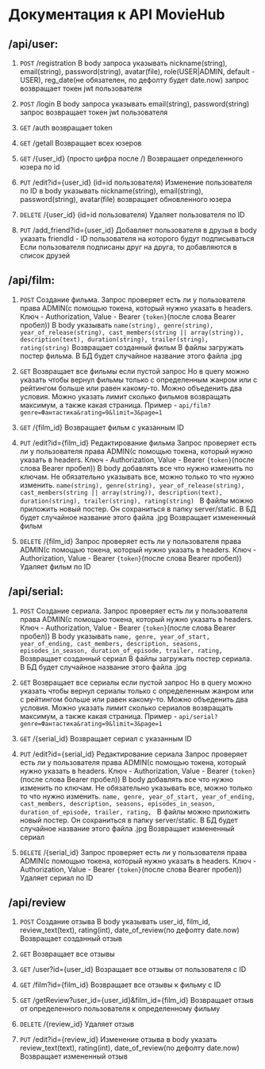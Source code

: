 # Документация к API MovieHub

## /api/user:

  1. `POST` /registration
    В body запроса указывать nickname(string), email(string), password(string), avatar(file), role(USER|ADMIN, default - USER), reg_date(не обязателен, по дефолту будет date.now)
    запрос возвращает токен jwt пользователя

  2. `POST` /login
    В body запроса указывать email(string), password(string)
    запрос возвращает токен jwt пользователя

  3. `GET` /auth
    возвращает token

  4. `GET` /getall
    Возвращает всех юзеров

  5. `GET` /{user_id} (просто цифра после /)
    Возвращает определенного юзера по id

  6. `PUT` /edit?id={user_id} (id=id пользователя)
    Изменение пользователя по ID
    в body указывать nickname(string), email(string), password(string), avatar(file)
    возвращает обновленного юзера

  7. `DELETE` /{user_id} (id=id пользователя)
    Удаляет пользователя по ID

  8. `PUT` /add_friend?id={user_id}
    Добавляет пользователя в друзья
    в body указать friendId - ID пользователя на которого будут подписываться
    Если пользователя подписаны друг на друга, то добавляются в список друзей

## /api/film:
  1. `POST` 
    Создание фильма. Запрос проверяет есть ли у пользователя права ADMIN(с помощью токена, который нужно указать в headers. Ключ - Authorization, Value - Bearer `{token}`(после слова Bearer пробел))
    В body указывать `name(string), genre(string), year_of_release(string), cast_members(string || array(string)), description(text), duration(string), trailer(string), rating(string)`
    Возвращает созданный фильм
    В файлы загружать постер фильма. В БД будет случайное название этого файла .jpg 

  2. `GET` 
    Возвращает все фильмы если пустой запрос
    Но в query можно указать чтобы вернул фильмы только с определенным жанром или с рейтингом больше или равен какому-то. Можно объеденить два условия. Можно указать лимит сколько фильмов возвращать максимум, а также какая страница. Пример - `api/film?genre=Фантастика&rating=9&limit=3&page=1`
  
  3. `GET` /{film_id}
    Возвращает фильм с указанным ID
  
  4. `PUT` /edit?id={film_id}
    Редактирование фильма
    Запрос проверяет есть ли у пользователя права ADMIN(с помощью токена, который нужно указать в headers. Ключ - Authorization, Value - Bearer `{token}`(после слова Bearer пробел))
    В body добавлять все что нужно изменить по ключам. Не обязательно указывать все, можно только то что нужно изменить. 
    `name(string), genre(string), year_of_release(string), cast_members(string || array(string)), description(text), duration(string), trailer(string), rating(string) `
    В файлы можно приложить новый постер. Он сохраниться в папку server/static. В БД будет случайное название этого файла .jpg 
    Возвращает измененный фильм
  
  5. `DELETE` /{film_id}
    Запрос проверяет есть ли у пользователя права ADMIN(с помощью токена, который нужно указать в headers. Ключ - Authorization, Value - Bearer `{token}`(после слова Bearer пробел))
    Удаляет фильм по ID

## /api/serial:
  1. `POST` 
    Создание сериала. Запрос проверяет есть ли у пользователя права ADMIN(с помощью токена, который нужно указать в headers. Ключ - Authorization, Value - Bearer `{token}`(после слова Bearer пробел))
    В body указывать `name,
        genre,
        year_of_start,
        year_of_ending,
        cast_members,
        description,
        seasons,
        episodes_in_season,
        duration_of_episode,
        trailer,
        rating,`
    Возвращает созданный сериал
    В файлы загружать постер сериала. В БД будет случайное название этого файла .jpg 

  2. `GET` 
    Возвращает все сериалы если пустой запрос
    Но в query можно указать чтобы вернул сериалы только с определенным жанром или с рейтингом больше или равен какому-то. Можно объеденить два условия. Можно указать лимит сколько сериалов возвращать максимум, а также какая страница. Пример - `api/serial?genre=Фантастика&rating=9&limit=3&page=1`
  
  3. `GET` /{serial_id}
    Возвращает сериал с указанным ID
  
  4. `PUT` /edit?id={serial_id}
    Редактирование сериала
    Запрос проверяет есть ли у пользователя права ADMIN(с помощью токена, который нужно указать в headers. Ключ - Authorization, Value - Bearer `{token}`(после слова Bearer пробел))
    В body добавлять все что нужно изменить по ключам. Не обязательно указывать все, можно только то что нужно изменить. 
    `name,
        genre,
        year_of_start,
        year_of_ending,
        cast_members,
        description,
        seasons,
        episodes_in_season,
        duration_of_episode,
        trailer,
        rating, `
    В файлы можно приложить новый постер. Он сохраниться в папку server/static. В БД будет случайное название этого файла .jpg 
    Возвращает измененный сериал
  
  5. `DELETE` /{serial_id}
    Запрос проверяет есть ли у пользователя права ADMIN(с помощью токена, который нужно указать в headers. Ключ - Authorization, Value - Bearer `{token}`(после слова Bearer пробел))
    Удаляет сериал по ID

## /api/review

  1. `POST` 
    Создание отзыва
    В body указывать user_id, film_id, review_text(text), rating(int), date_of_review(по дефолту date.now)
    Возвращает созданный отзыв
  
  2. `GET`
    Возвращает все отзывы
  
  3. `GET` /user?id={user_id}
    Возращает все отзывы от пользователя с ID
  
  4. `GET` /film?id={film_id}
    Возвращает все отзывы к фильму с ID

  5. `GET` /getReview?user_id={user_id}&film_id={film_id}
    Возвращает отзыв от определенного пользователя к определенному фильму
  
  6. `DELETE` /{review_id}
    Удаляет отзыв
  
  7. `PUT` /edit?id={review_id}
    Изменение отзыва
    в body указать review_text(text), rating(int), date_of_review(по дефолту date.now)
    Возвращает измененный отзыв
